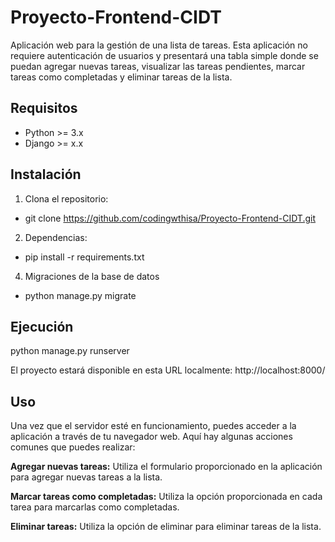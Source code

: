 # Proyecto-Frontend-CIDT

Aplicación web para la gestión de una lista de tareas. Esta aplicación no requiere autenticación de usuarios y presentará una tabla simple donde se puedan agregar nuevas tareas, visualizar las tareas pendientes, marcar tareas como completadas y eliminar tareas de la lista. 

## Requisitos

- Python >= 3.x
- Django >= x.x

## Instalación

1. Clona el repositorio:

- git clone https://github.com/codingwthisa/Proyecto-Frontend-CIDT.git

2. Dependencias:
   
- pip install -r requirements.txt

4. Migraciones de la base de datos
   
- python manage.py migrate

## Ejecución
python manage.py runserver

El proyecto estará disponible en esta URL localmente: http://localhost:8000/

## Uso
Una vez que el servidor esté en funcionamiento, puedes acceder a la aplicación a través de tu navegador web. Aquí hay algunas acciones comunes que puedes realizar:

**Agregar nuevas tareas:** Utiliza el formulario proporcionado en la aplicación para agregar nuevas tareas a la lista.

**Marcar tareas como completadas:** Utiliza la opción proporcionada en cada tarea para marcarlas como completadas.

**Eliminar tareas:** Utiliza la opción de eliminar para eliminar tareas de la lista.
